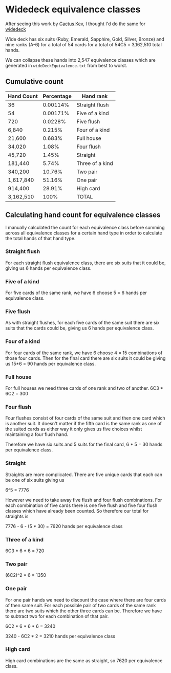 # Widedeck equivalence classes

After seeing this work by [Cactus Kev](http://www.suffe.cool/poker/7462.html), I thought I'd do the same for [widedeck](https://www.widedeck.poker/how-to-play)


Wide deck has six suits (Ruby, Emerald, Sapphire, Gold, Silver, Bronze) and nine ranks (A-6) for a total of 54 cards for a total of 54C5 = 3,162,510 total hands.

We can collapse these hands into 2,547 equivalence classes which are generated in `wideDeckEquivalence.txt` from best to worst. 

## Cumulative count

| Hand Count    | Percentage | Hand rank |
| -------- | ------- | -------- |
| 36  | 0.00114%    | Straight flush |
| 54 | 0.00171%     | Five of a kind |
| 720    | 0.0228%    | Five flush |
| 6,840  | 0.215%    | Four of a kind |
| 21,600    | 0.683%    | Full house |
| 34,020 | 1.08% | Four flush |
| 45,720    | 1.45% | Straight |
| 181,440  | 5.74% | Three of a kind |
| 340,200 | 10.76%  | Two pair |
| 1,617,840 | 51.16% | One pair |
| 914,400 | 28.91% | High card |
| 3,162,510 | 100% | TOTAL |

## Calculating hand count for equivalence classes

I manually calculated the count for each equivalence class before summing across all equivalence classes for a certain hand type in order to calculate the total hands of that hand type.

### Straight flush

For each straight flush equivalence class, there are six suits that it could be, giving us 6 hands per equivalence class. 

### Five of a kind

For five cards of the same rank, we have 6 choose 5 = 6 hands per equivalence class.

### Five flush

As with straight flushes, for each five cards of the same suit there are six suits that the cards could be, giving us 6 hands per equivalence class.

### Four of a kind

For four cards of the same rank, we have 6 choose 4 = 15 combinations of those four cards. Then for the final card there are six suits it could be giving us 15*6 = 90 hands per equivalence class. 

### Full house

For full houses we need three cards of one rank and two of another. 6C3 * 6C2 = 300

### Four flush

Four flushes consist of four cards of the same suit and then one card which is another suit. It doesn't matter if the fifth card is the same rank as one of the suited cards as either way it only gives us five choices whilst maintaining a four flush hand.

Therefore we have six suits and 5 suits for the final card, 6 * 5 = 30 hands per equivalence class.

### Straight

Straights are more complicated. There are five unique cards that each can be one of six suits giving us

6^5 = 7776

However we need to take away five flush and four flush combinations. For each combination of five cards there is one five flush and five four flush classes which have already been counted. So therefore our total for straights is

7776 - 6 - (5 * 30) = 7620 hands per equivalence class

### Three of a kind

6C3 * 6 * 6 = 720

### Two pair

(6C2)^2 * 6 = 1350

### One pair

For one pair hands we need to discount the case where there are four cards of then same suit. For each possible pair of two cards of the same rank there are two suits which the other three cards can be. Therefore we have to subtract two for each combination of that pair.

6C2 * 6 * 6 * 6 = 3240

3240 - 6C2 * 2 = 3210 hands per equivalence class

### High card

High card combinations are the same as straight, so 7620 per equivalence class.


